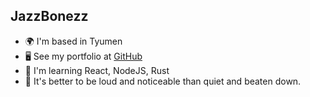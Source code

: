 ## JazzBonezz

* 🌍 I'm based in Tyumen
* 🖥️ See my portfolio at [GitHub](http://github.com/JazzBonezz)
* 🧠 I'm learning React, NodeJS, Rust
* 🐺 It's better to be loud and noticeable than quiet and beaten down.


